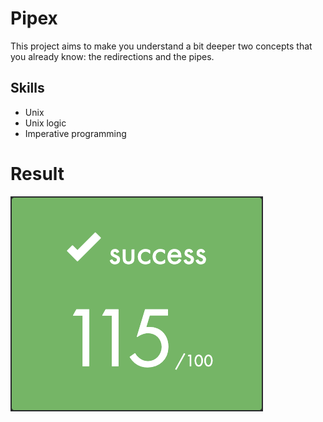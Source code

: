 # Pipex
This project aims to make you understand a bit deeper two concepts that you already know: the redirections and the pipes.

## Skills
- Unix
- Unix logic
- Imperative programming

# Result
![Result](/img/Result.png)